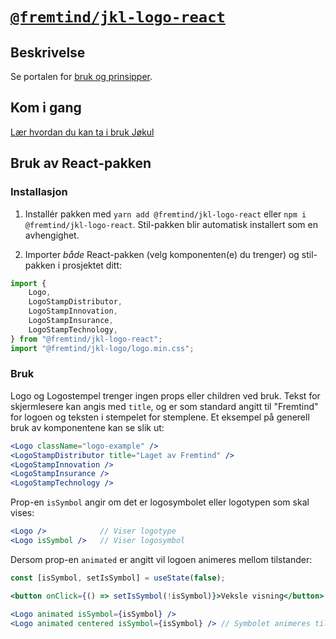 # [`@fremtind/jkl-logo-react`](https://fremtind.github.io/jokul/logo-react/documentation/Logo/)

## Beskrivelse

Se portalen for [bruk og prinsipper](https://fremtind.github.io/jokul/logo-react/documentation/Logo/).

## Kom i gang

[Lær hvordan du kan ta i bruk Jøkul](https://fremtind.github.io/jokul/developer/getting-started/)

## Bruk av React-pakken

### Installasjon

1. Installér pakken med `yarn add @fremtind/jkl-logo-react` eller `npm i @fremtind/jkl-logo-react`. Stil-pakken blir automatisk installert som en avhengighet.

2. Importer _både_ React-pakken (velg komponenten(e) du trenger) og stil-pakken i prosjektet ditt:

```js
import {
    Logo,
    LogoStampDistributor,
    LogoStampInnovation,
    LogoStampInsurance,
    LogoStampTechnology,
} from "@fremtind/jkl-logo-react";
import "@fremtind/jkl-logo/logo.min.css";
```

### Bruk

Logo og Logostempel trenger ingen props eller children ved bruk. Tekst for skjermlesere kan angis med `title`, og er som standard angitt til "Fremtind" for logoen og teksten i stempelet for stemplene. Et eksempel på generell bruk av komponentene kan se slik ut:

```jsx
<Logo className="logo-example" />
<LogoStampDistributor title="Laget av Fremtind" />
<LogoStampInnovation />
<LogoStampInsurance />
<LogoStampTechnology />
```

Prop-en `isSymbol` angir om det er logosymbolet eller logotypen som skal vises:

```jsx
<Logo />            // Viser logotype
<Logo isSymbol />   // Viser logosymbol
```

Dersom prop-en `animated` er angitt vil logoen animeres mellom tilstander:

```jsx
const [isSymbol, setIsSymbol] = useState(false);

<button onClick={() => setIsSymbol(!isSymbol)}>Veksle visning</button>

<Logo animated isSymbol={isSymbol} />
<Logo animated centered isSymbol={isSymbol} /> // Symbolet animeres til midten
```
